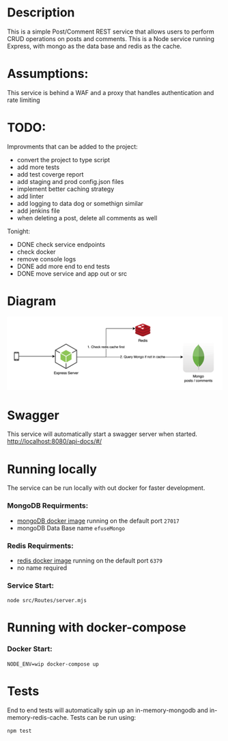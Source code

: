 # Description
This is a simple Post/Comment REST service that allows users to perform CRUD operations on posts and comments. This is a Node service running Express, with mongo as the data base and redis as the cache.

# Assumptions: 
This service is behind a WAF and a proxy that handles authentication and rate limiting 

# TODO:
Improvments that can be added to the project:
- convert the project to type script
- add more tests 
- add test coverge report
- add staging and prod config.json files
- implement better caching strategy
- add linter 
- add logging to data dog or somethign similar
- add jenkins file 
- when deleting a post, delete all comments as well

Tonight:
- DONE check service endpoints 
- check docker 
- remove console logs 
- DONE add more end to end tests
- DONE move service and app out or src 

# Diagram 
![post-comment-diagram](./readme-images/post-comment-service.png)

# Swagger
This service will automatically start a swagger server when started.  
[http://localhost:8080/api-docs/#/](http://localhost:8080/api-docs/#/)

# Running locally 
The service can be run locally with out docker for faster development.

### MongoDB Requirments: 
- [mongoDB docker image](https://hub.docker.com/_/mongo) running on the default port `27017`
- mongoDB Data Base name `efuseMongo`

### Redis Requirments:
- [redis docker image](https://hub.docker.com/_/redis) running on the default port `6379`
- no name required

### Service Start: 
    
    node src/Routes/server.mjs

# Running with docker-compose 
### Docker Start: 

    NODE_ENV=wip docker-compose up

# Tests
End to end tests will automatically spin up an in-memory-mongodb and in-memory-redis-cache. Tests can be run using:
    
    npm test
